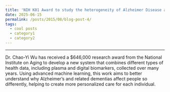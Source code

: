 ```yaml
---
title: 'NIH K01 Award to study the heterogeneity of Alzheimer Disease and Related Dementias'
date: 2025-06-15
permalink: /posts/2015/08/blog-post-4/
tags:
  - cool posts
  - category1
  - category2
---
```


------

Dr. Chao-Yi Wu has received a $646,000 research award from the National Institute on Aging to develop a new system that combines different types of health data, including plasma and digital biomarkers, collected over many years. Using advanced machine learning, this work aims to better understand why Alzheimer’s and related dementias affect people so differently, helping to create more personalized care for each individual.
